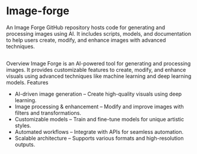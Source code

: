 # Image-forge
An Image Forge GitHub repository hosts code for generating and processing images using AI. It includes scripts, models, and documentation to help users create, modify, and enhance images with advanced techniques.
##
Overview
Image Forge is an AI-powered tool for generating and processing images. It provides customizable features to create, modify, and enhance visuals using advanced techniques like machine learning and deep learning models.
Features
- AI-driven image generation – Create high-quality visuals using deep learning.
- Image processing & enhancement – Modify and improve images with filters and transformations.
- Customizable models – Train and fine-tune models for unique artistic styles.
- Automated workflows – Integrate with APIs for seamless automation.
- Scalable architecture – Supports various formats and high-resolution outputs.
